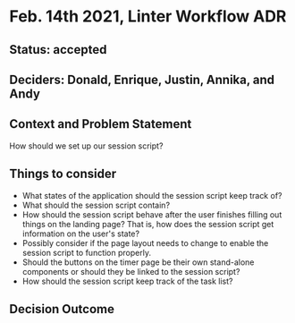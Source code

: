 # Feb. 14th 2021, Linter Workflow ADR

## Status: accepted

## Deciders: Donald, Enrique, Justin, Annika, and Andy

## Context and Problem Statement

How should we set up our session script?

## Things to consider

- What states of the application should the session script keep track of?
- What should the session script contain?
- How should the session script behave after the user finishes filling out things on the landing page? That is, how does the session script get information on the user's state?
- Possibly consider if the page layout needs to change to enable the session script to function properly.
- Should the buttons on the timer page be their own stand-alone components or should they be linked to the session script?
- How should the session script keep track of the task list?

## Decision Outcome

